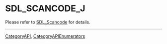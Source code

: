 # SDL_SCANCODE_J

Please refer to [SDL_Scancode](SDL_Scancode) for details.

----
[CategoryAPI](CategoryAPI), [CategoryAPIEnumerators](CategoryAPIEnumerators)


